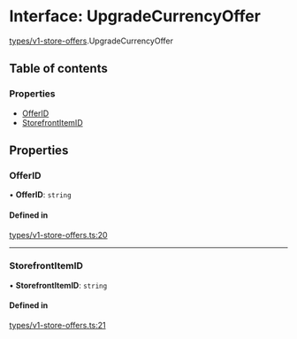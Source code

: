 # Interface: UpgradeCurrencyOffer

[types/v1-store-offers](../modules/types_v1_store_offers.md).UpgradeCurrencyOffer

## Table of contents

### Properties

- [OfferID](types_v1_store_offers.UpgradeCurrencyOffer.md#offerid)
- [StorefrontItemID](types_v1_store_offers.UpgradeCurrencyOffer.md#storefrontitemid)

## Properties

### OfferID

• **OfferID**: `string`

#### Defined in

[types/v1-store-offers.ts:20](https://github.com/jameslinimk/unofficial-valorant-api/blob/372bfa0/package/src/types/v1-store-offers.ts#L20)

___

### StorefrontItemID

• **StorefrontItemID**: `string`

#### Defined in

[types/v1-store-offers.ts:21](https://github.com/jameslinimk/unofficial-valorant-api/blob/372bfa0/package/src/types/v1-store-offers.ts#L21)

